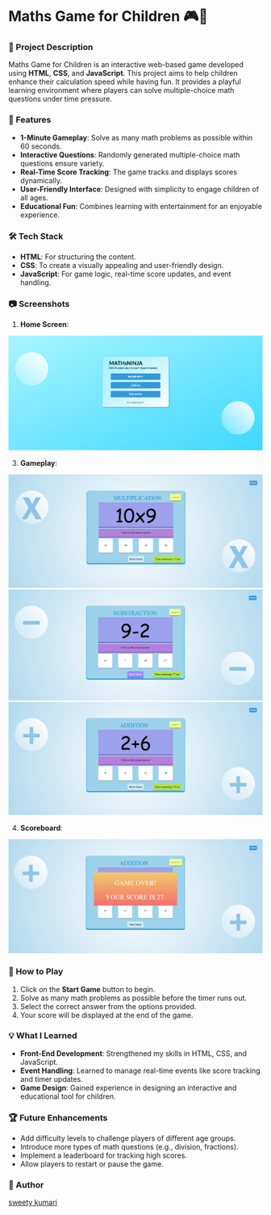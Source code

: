 # Maths Game for Children 🎮🧮

### 🚀 Project Description  
Maths Game for Children is an interactive web-based game developed using **HTML**, **CSS**, and **JavaScript**. This project aims to help children enhance their calculation speed while having fun. It provides a playful learning environment where players can solve multiple-choice math questions under time pressure.

### 🎯 Features  
- **1-Minute Gameplay**: Solve as many math problems as possible within 60 seconds.  
- **Interactive Questions**: Randomly generated multiple-choice math questions ensure variety.  
- **Real-Time Score Tracking**: The game tracks and displays scores dynamically.  
- **User-Friendly Interface**: Designed with simplicity to engage children of all ages.  
- **Educational Fun**: Combines learning with entertainment for an enjoyable experience.

### 🛠️ Tech Stack  
- **HTML**: For structuring the content.  
- **CSS**: To create a visually appealing and user-friendly design.  
- **JavaScript**: For game logic, real-time score updates, and event handling.

### 📷 Screenshots  

1. **Home Screen**:
<img src="https://github.com/ManishKumarPatel07/mathsgame/blob/main/MATHsNINJA/img/homepage.png">

3. **Gameplay**:
<img src="https://github.com/ManishKumarPatel07/mathsgame/blob/main/MATHsNINJA/img/mul.png">

<img src="https://github.com/ManishKumarPatel07/mathsgame/blob/main/MATHsNINJA/img/add.png">

<img src="https://github.com/ManishKumarPatel07/mathsgame/blob/main/MATHsNINJA/img/sub.png">

4. **Scoreboard**:
<img src="https://github.com/ManishKumarPatel07/mathsgame/blob/main/MATHsNINJA/img/score.png">

### 📖 How to Play  
1. Click on the **Start Game** button to begin.  
2. Solve as many math problems as possible before the timer runs out.  
3. Select the correct answer from the options provided.  
4. Your score will be displayed at the end of the game.  

### 💡 What I Learned  
- **Front-End Development**: Strengthened my skills in HTML, CSS, and JavaScript.  
- **Event Handling**: Learned to manage real-time events like score tracking and timer updates.  
- **Game Design**: Gained experience in designing an interactive and educational tool for children.  

### 🏆 Future Enhancements  
- Add difficulty levels to challenge players of different age groups.  
- Introduce more types of math questions (e.g., division, fractions).  
- Implement a leaderboard for tracking high scores.  
- Allow players to restart or pause the game.

### 📂 Author  
 [sweety kumari]()
   
   
